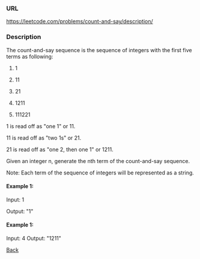 ### URL

https://leetcode.com/problems/count-and-say/description/

### Description

The count-and-say sequence is the sequence of integers with the first five terms as following:

1. 1

2. 11

3. 21

4. 1211

5. 111221

1 is read off as "one 1" or 11.

11 is read off as "two 1s" or 21.

21 is read off as "one 2, then one 1" or 1211.

Given an integer n, generate the nth term of the count-and-say sequence.

Note: Each term of the sequence of integers will be represented as a string.


#### Example 1:

Input: 1

Output: "1"

#### Example 1:

Input: 4
Output: "1211"
 

[Back](./readme.md)